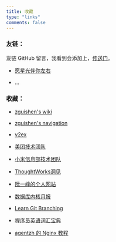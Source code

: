 ```yaml
---
title: 收藏
type: "links"
comments: false
---
```


### 友链：

友链 GitHub 留言，我看到会添加上，[传送门](https://github.com/zgshen/zgshen.github.io/issues/3)。

- [愿星光伴你左右](http://shanks.link/)

- ...

### 收藏：

- [zguishen's wiki](https://wiki.zguishen.com/)

- [zguishen's navigation](https://nav.zguishen.com)

- [v2ex](https://www.v2ex.com/)

- [美团技术团队](https://tech.meituan.com/)

- [小米信息部技术团队](https://xiaomi-info.github.io/)

- [ThoughtWorks洞见](https://insights.thoughtworks.cn/)

- [阮一峰的个人网站](http://www.ruanyifeng.com/)

- [数据库内核月报](http://mysql.taobao.org/monthly/) 

- [Learn Git Branching](https://learngitbranching.js.org/?locale=zh_CN)

- [程序员英语词汇宝典](https://learn-english.dev/)

- [agentzh 的 Nginx 教程](https://openresty.org/download/agentzh-nginx-tutorials-zhcn.html)
